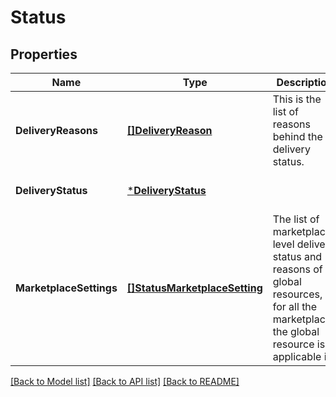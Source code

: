 # Status

## Properties
Name | Type | Description | Notes
------------ | ------------- | ------------- | -------------
**DeliveryReasons** | [**[]DeliveryReason**](DeliveryReason.md) | This is the list of reasons behind the delivery status. | [optional] [default to null]
**DeliveryStatus** | [***DeliveryStatus**](DeliveryStatus.md) |  | [optional] [default to null]
**MarketplaceSettings** | [**[]StatusMarketplaceSetting**](StatusMarketplaceSetting.md) | The list of marketplace level delivery status and reasons of global resources, for all the marketplaces the global resource is applicable in. | [optional] [default to null]

[[Back to Model list]](../README.md#documentation-for-models) [[Back to API list]](../README.md#documentation-for-api-endpoints) [[Back to README]](../README.md)


